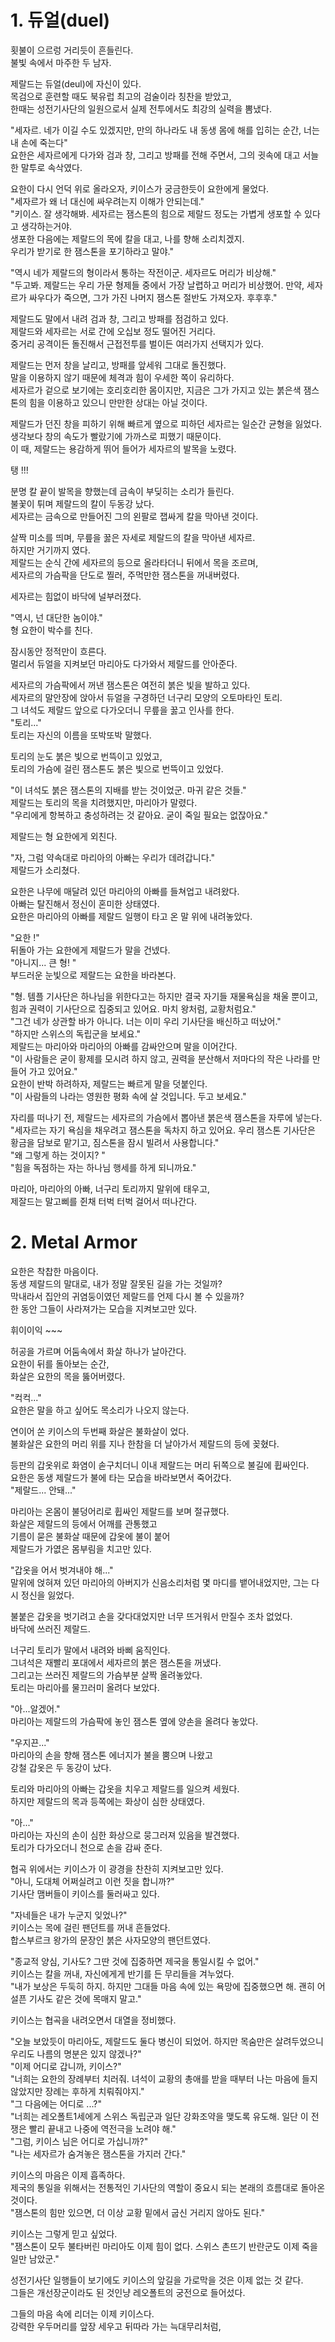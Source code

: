 # 1. 듀얼(duel)<br>

횟불이 으르렁 거리듯이 흔들린다. <br>
불빛 속에서 마주한 두 남자. <br>

제랄드는 듀얼(deul)에 자신이 있다.<br>
목검으로 훈련할 때도 북유럽 최고의 검술이라 칭찬을 받았고,<br>
한때는 성전기사단의 일원으로서 실제 전투에서도 최강의 실력을 뽐냈다.<br>

"세자르. 네가 이길 수도 있겠지만, 만의 하나라도 내 동생 몸에 해를 입히는 순간, 너는 내 손에 죽는다"<br>
요한은 세자르에게 다가와 검과 창, 그리고 방패를 전해 주면서, 그의 귓속에 대고 서늘한 말투로 속삭였다.<br>

요한이 다시 언덕 위로 올라오자, 키이스가 궁금한듯이 요한에게 물었다. <br>
"세자르가 왜 너 대신에 싸우려는지 이해가 안되는데." <br>
"키이스. 잘 생각해봐. 
세자르는 잼스톤의 힘으로 제랄드 정도는 가볍게 생포할 수 있다고 생각하는거야. <br>
생포한 다음에는 제랄드의 목에 칼을 대고, 나를 향해 소리치겠지. <br>
우리가 받기로 한 잼스톤을 포기하라고 말야." <br>

"역시 네가 제랄드의 형이라서 통하는 작전이군. 세자르도 머리가 비상해."<br>
"두고봐. 제랄드는 우리 가문 형제들 중에서 가장 날렵하고 머리가 비상했어. 
만약, 세자르가 싸우다가 죽으면, 그가 가진 나머지 잼스톤 절반도 가져오자. 후후후." <br>

제랄드도 말에서 내려 검과 창, 그리고 방패를 점검하고 있다.<br>
제랄드와 세자르는 서로 간에 오십보 정도 떨어진 거리다.<br>
중거리 공격이든 돌진해서 근접전투를 벌이든 여러가지 선택지가 있다.<br>

제랄드는 먼저 창을 날리고, 방패를 앞세워 그대로 돌진했다.<br>
말을 이용하지 않기 때문에 체격과 힘이 우세한 쪽이 유리하다.<br>
세자르가 겉으로 보기에는 호리호리한 몸이지만, 지금은 그가 가지고 있는 붉은색 잼스톤의 힘을 이용하고 있으니 만만한 상대는 아닐 것이다.<br>

제랄드가 던진 창을 피하기 위해 빠르게 옆으로 피하던 세자르는 일순간 균형을 잃었다.<br>
생각보다 창의 속도가 빨랐기에 가까스로 피했기 때문이다. <br>
이 때, 제랄드는 용감하게 뛰어 들어가 세자르의 발목을 노렸다.<br>

탱 !!!<br>

분명 칼 끝이 발목을 향했는데 금속이 부딪히는 소리가 들린다.<br>
불꽃이 튀며 제랄드의 칼이 두동강 났다.<br>
세자르는 금속으로 만들어진 그의 왼팔로 잽싸게 칼을 막아낸 것이다.<br>

살짝 미소를 띄며, 무릎을 꿇은 자세로 제랄드의 칼을 막아낸 세자르.<br>
하지만 거기까지 였다. <br>
제랄드는 순식 간에 세자르의 등으로 올라타더니 뒤에서 목을 조르며,<br>
세자르의 가슴팍을 단도로 찔러, 주먹만한 잼스톤을 꺼내버렸다.<br>

세자르는 힘없이 바닥에 널부러졌다.<br>

"역시, 넌 대단한 놈이야."<br>
형 요한이 박수를 친다.<br>

잠시동안 정적만이 흐른다.<br>
멀리서 듀얼을 지켜보던 마리아도 다가와서 제랄드를 안아준다.<br>

세자르의 가슴팍에서 꺼낸 잼스톤은 여전히 붉은 빛을 발하고 있다.<br>
세자르의 말안장에 앉아서 듀얼을 구경하던 너구리 모양의 오토마타인 토리.<br>
그 녀석도 제랄드 앞으로 다가오더니 무릎을 꿇고 인사를 한다.<br>
"토리..." <br>
토리는 자신의 이름을 또박또박 말했다. <br>

토리의 눈도 붉은 빛으로 번뜩이고 있었고, <br>
토리의 가슴에 걸린 잼스톤도 붉은 빛으로 번뜩이고 있었다.<br>

"이 녀석도 붉은 잼스톤의 지배를 받는 것이었군. 마귀 같은 것들." <br>
제랄드는 토리의 목을 치려했지만, 마리아가 말렸다.<br>
"우리에게 항복하고 충성하려는 것 같아요. 굳이 죽일 필요는 없잖아요."<br>

제랄드는 형 요한에게 외친다.<br>

"자, 그럼 약속대로 마리아의 아빠는 우리가 데려갑니다."<br>
제랄드가 소리쳤다. <br> 

요한은 나무에 매달려 있던 마리아의 아빠를 들쳐업고 내려왔다. <br>
아빠는 탈진해서 정신이 혼미한 상태였다.<br>
요한은 마리아의 아빠를 제랄드 일행이 타고 온 말 위에 내려놓았다. <br>

"요한 !" <br>
뒤돌아 가는 요한에게 제랄드가 말을 건넸다.<br>
"아니지... 큰 형! "<br>
부드러운 눈빛으로 제랄드는 요한을 바라본다.<br>

"형. 템플 기사단은 하나님을 위한다고는 하지만 결국 자기들 재물욕심을 채울 뿐이고, <br>
힘과 권력이 기사단으로 집중되고 있어요. 마치 왕처럼, 교황처럼요."<br>
"그건 네가 상관할 바가 아니다. 너는 이미 우리 기사단을 배신하고 떠났어."<br>
"하지만 스위스의 독립군을 보세요." <br>
제랄드는 마리아와 마리아의 아빠를 감싸안으며 말을 이어간다. <br>
"이 사람들은 굳이 황제를 모시려 하지 않고, 권력을 분산해서 저마다의 작은 나라를 만들어 가고 있어요."<br>
요한이 반박 하려하자, 제랄드는 빠르게 말을 덧붙인다. <br>
"이 사람들의 나라는 영원한 평화 속에 살 것입니다. 두고 보세요." <br>

자리를 떠나기 전, 제랄드는 세자르의 가슴에서 뽑아낸 붉은색 잼스톤을 자루에 넣는다. <br>
"세자르는 자기 욕심을 채우려고 잼스톤을 독차지 하고 있어요. 우리 잼스톤 기사단은 황금을 담보로 맡기고, 짐스톤을 잠시 빌려서 사용합니다." <br>
"왜 그렇게 하는 것이지? " <br>
"힘을 독점하는 자는 하나님 행세를 하게 되니까요."<br>

마리아, 마리아의 아빠, 너구리 토리까지 말위에 태우고,<br>
제잘드는 말고삐를 쥔채 터벅 터벅 걸어서 떠나간다. <br>

# 2. Metal Armor

요한은 착찹한 마음이다.<br>
동생 제랄드의 말대로, 내가 정말 잘못된 길을 가는 것일까? <br>
막내라서 집안의 귀염둥이였던 제랄드를 언제 다시 볼 수 있을까?<br>
한 동안 그들이 사라져가는 모습을 지켜보고만 있다.<br>

휘이이익 ~~~ <br>

허공을 가르며 어둠속에서 화살 하나가 날아간다. <br>
요한이 뒤를 돌아보는 순간, <br>
화살은 요한의 목을 뚫어버렸다. <br>

"컥컥..." <br>
요한은 말을 하고 싶어도 목소리가 나오지 않는다. <br>

연이어 쏜 키이스의 두번째 화살은 불화살이 었다. <br>
불화살은 요한의 머리 위를 지나 한참을 더 날아가서 제랄드의 등에 꽂혔다. <br>

등판의 갑옷위로 화염이 솓구치더니 이내 제랄드는 머리 뒤쪽으로 불길에 휩싸인다. <br>
요한은 동생 제랄드가 불에 타는 모습을 바라보면서 죽어갔다.<br>
"제랄드... 안돼..."<br>

마리아는 온몸이 불덩어리로 휩싸인 제랄드를 보며 절규했다.<br>
화살은 제랄드의 등에서 어깨를 관통했고<br>
기름이 묻은 불화살 때문에 갑옷에 불이 붙어<br>
제랄드가 가엾은 몸부림을 치고만 있다.<br>

"갑옷을 어서 벗겨내야 해..."<br>
말위에 얹혀져 있던 마리아의 아버지가 신음소리처럼 몇 마디를 뱉어내었지만, 그는 다시 정신을 잃었다.<br>

불붙은 갑옷을 벗기려고 손을 갖다대었지만 너무 뜨거워서 만질수 조차 없었다.<br>
바닥에 쓰러진 제랄드.<br>

너구리 토리가 말에서 내려와 바삐 움직인다. <br>
그녀석은 재빨리 포대에서 세자르의 붉은 잼스톤을 꺼냈다. <br>
그리고는 쓰러진 제랄드의 가슴부분 살짝 올려놓았다. <br> 
토리는 마리아를 물끄러미 올려다 보았다. <br>

"아...알겠어." <br>
마리아는 제랄드의 가슴팍에 놓인 잼스톤 옆에 양손을 올려다 놓았다. 

"우지끈..."<br>
마리아의 손을 향해 잼스톤 에너지가 불을 뿜으며 나왔고<br>
강철 갑옷은 두 동강이 났다.<br>

토리와 마리아의 아빠는 갑옷을 치우고 제랄드를 일으켜 세웠다. <br>
하지만 제랄드의 목과 등쪽에는 화상이 심한 상태였다.<br>

"아..."<br>
마리아는 자신의 손이 심한 화상으로 뭉그러져 있음을 발견했다.<br>
토리가 다가오더니 천으로 손을 감싸 준다. <br>

협곡 위에서는 키이스가 이 광경을 찬찬히 지켜보고만 있다.<br>
"아니, 도대체 어쩌실려고 이런 짓을 합니까?"<br>
기사단 맴버들이 키이스를 둘러싸고 있다.<br>

"자네들은 내가 누군지 잊었나?"<br>
키이스는 목에 걸린 팬던트를 꺼내 흔들었다.<br>
합스부르크 왕가의 문장인 붉은 사자모양의 팬던트였다.<br>

"종교적 양심, 기사도? 그딴 것에 집중하면 제국을 통일시킬 수 없어."<br>
키이스는 칼을 꺼내, 자신에게게 반기를 든 무리들을 겨누었다.<br>
"내가 보상은 두둑히 하지. 하지만 그대들 마음 속에 있는 욕망에 집중했으면 해. 괜히 어설픈 기사도 같은 것에 목매지 말고."<br>

키이스는 협곡을 내려오면서 대열을 정비했다.<br>

"오늘 보았듯이 마리아도, 제랄드도 둘다 병신이 되었어. 하지만 목숨만은 살려두었으니 우리도 나름의 명분은 있지 않겠나?"<br>
"이제 어디로 갑니까, 키이스?"<br>
"너희는 요한의 장례부터 치러줘. 녀석이 교황의 총애를 받을 때부터 나는 마음에 들지 않았지만 장례는 후하게 치뤄줘야지."<br>
"그 다음에는 어디로 ...?"<br>
"너희는 레오폴트1세에게 스위스 독립군과 일단 강화조약을 맺도록 유도해. 일단 이 전쟁은 빨리 끝내고 나중에 역전극을 노려야 해."<br>
"그럼, 키이스 님은 어디로 가십니까?" <br>
"나는 세자르가 숨겨놓은 잼스톤을 가지러 간다." <br>

키이스의 마음은 이제 흡족하다. <br> 
제국의 통일을 위해서는 전통적인 기사단의 역할이 중요시 되는 본래의 흐름대로 돌아온 것이다.<br>
"잼스톤의 힘만 있으면, 더 이상 교황 밑에서 굽신 거리지 않아도 된다." <br>

키이스는 그렇게 믿고 싶었다.<br>
"잼스톤이 모두 불타버린 마리아도 이제 힘이 없다. 스위스 촌뜨기 반란군도 이제 죽을 일만 남았군."<br>

성전기사단 일행들이 보기에도 키이스의 앞길을 가로막을 것은 이제 없는 것 같다. <br>
그들은 개선장군이라도 된 것인냥 레오폴트의 궁전으로 들어섰다. <br>

그들의 마음 속에 리더는 이제 키이스다.<br>
강력한 우두머리를 앞장 세우고 뒤따라 가는 늑대무리처럼,    <br>